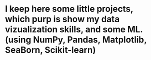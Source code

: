 # I keep here some little projects, which purp is show my data vizualization skills, and some ML. (using NumPy, Pandas, Matplotlib, SeaBorn, Scikit-learn)
